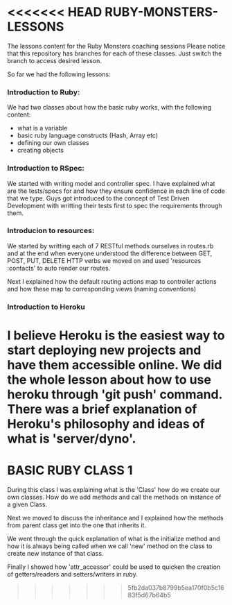<<<<<<< HEAD
RUBY-MONSTERS-LESSONS
=====================

The lessons content for the Ruby Monsters coaching sessions 
Please notice that this repository has branches for each of these
classes. Just switch the branch to access desired lesson.

So far we had the following lessons: 

### Introduction to Ruby: 

We had two classes about how the basic ruby works, with the following 
content: 

- what is a variable
- basic ruby language constructs (Hash, Array etc)
- defining our own classes
- creating objects

### Introduction to RSpec: 

We started with writing model and controller spec. 
I have explained what are the tests/specs for and how they
ensure confidence in each line of code that we type. 
Guys got introduced to the concept of Test Driven Development with
writting their tests first to spec the requirements through them.

### Introducion to resources:  

We started by writting each of 7 RESTful methods ourselves in routes.rb 
and at the end when everyone understood the difference between GET,
POST, PUT, DELETE HTTP verbs we moved on and used 'resources :contacts'
to auto render our routes. 

Next I explained how the default routing actions map to controller
actions and how these map to corresponding views (naming conventions) 

### Introduction to Heroku

I believe Heroku is the easiest way to start deploying new projects 
and have them accessible online. We did the whole lesson about how 
to use heroku through 'git push' command. There was a brief explanation
of Heroku's philosophy and ideas of what is 'server/dyno'.
=======
BASIC RUBY CLASS 1
==================


During this class I was explaining what is the 'Class' how do we create
our own classes. How do we add methods and call the methods on instance of a
given Class. 

Next we moved to discuss the inheritance and I explained how the methods
from parent class get into the one that inherits it. 

We went through the quick explanation of what is the initialize method
and how it is always being called when we call 'new' method on the class
to create new instance of that class. 

Finally I showed how 'attr_accessor' could be used to quicken the
creation of getters/readers and setters/writers in ruby. 
>>>>>>> 5fb2da037b8799b5ea170f0b5c1683f5d67b64b5
